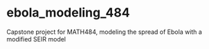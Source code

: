 # ebola_modeling_484
Capstone project for MATH484, modeling the spread of Ebola with a modified SEIR model

